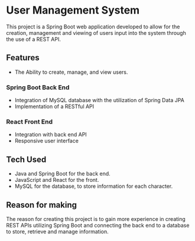 # User Management System
This project is a Spring Boot web application developed to allow for the creation, management and viewing of users input into the system through the use of a REST API.
## Features
- The Ability to create, manage, and view users.
 ### Spring Boot Back End
 - Integration of MySQL database with the utilization of Spring Data JPA
 - Implementation of a RESTful API
### React Front End
- Integration with back end API
- Responsive user interface



## Tech Used

 - Java and Spring Boot for the back end.
 - JavaScript and React for the front.
 - MySQL for the database, to store information for each character.

## Reason for making
The reason for creating this project is to gain more experience in creating REST APIs utilizing Spring Boot and connecting the back end to a database to store, retrieve and manage information.
